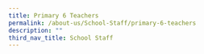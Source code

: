 ```yaml
---
title: Primary 6 Teachers
permalink: /about-us/School-Staff/primary-6-teachers
description: ""
third_nav_title: School Staff
---
```

